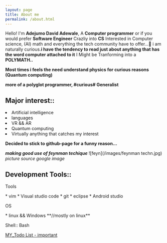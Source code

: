 ```yaml
---
layout: page
title: About me
permalink: /about.html
---
```


Hello! I'm **Adejumo David Adewale**, A **Computer programmer** or if you would prefer **Software Engineer** Crazliy into **CS**
Interested in Computer science, (AI) math and everything the tech community have to offer...🎹️ i am naturally curious.**i have the tendency to read just about anything that has the word computer attached to it**  I Might be Tranforming into a **POLYMATH..** 

		
>
**Most times i feels the need understand physics for curious reasons (Quantum computing)**
>
**more of a polyglot programmer, #curious# Generalist**



## **Major interest**::<br>
<div>
	<li>Artificial intelligence</li>
	<li>languages</li>
	<li>VR && AR</li>
	<li>Quantum computing</li>
	<li>Virtually anything that catches my interest</li>
</div>

**Decided to stick to github-page for a funny reason...**

 ***making good use of feynman techique***
![feyn](/images/feynman techn.jpg) 
        *picture source google image*




## **Development Tools**:: <br>
<p>Tools</p>
* vim
* Visual studio code
* git
* eclipse
* Android studio 

<p>OS</p>
* linux && Windows **//mostly on linux**

Shell:: Bash


[MY_Todo List - important](/todo.html)
